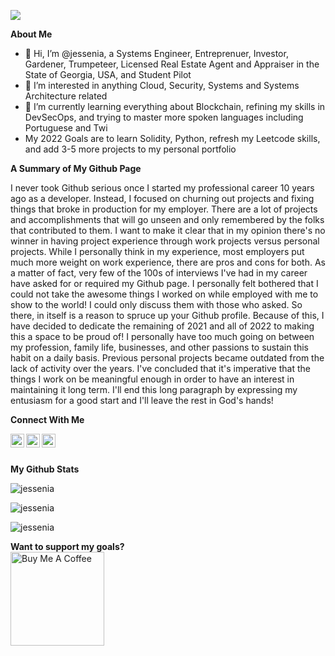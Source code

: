 ![](https://visitor-badge.glitch.me/badge?page_id=jessenia.jessenia)

<b>About Me</b> <br />
- 👋 Hi, I’m @jessenia, a Systems Engineer, Entreprenuer, Investor, Gardener, Trumpeteer, Licensed Real Estate Agent and Appraiser in the State of Georgia, USA, and Student Pilot
- 👀 I’m interested in anything Cloud, Security, Systems and Systems Architecture related
- 🌱 I’m currently learning everything about Blockchain, refining my skills in DevSecOps, and trying to master more spoken languages including Portuguese and Twi
- My 2022 Goals are to learn Solidity, Python, refresh my Leetcode skills, and add 3-5 more projects to my personal portfolio 

<b>A Summary of My Github Page</b> <br />
<p>I never took Github serious once I started my professional career 10 years ago as a developer. Instead, I focused on churning out projects and fixing things that broke in production for my employer. There are a lot of projects and accomplishments that will go unseen and only remembered by the folks that contributed to them. I want to make it clear that in my opinion there's no winner in having project experience through work projects versus personal projects. While I personally think in my experience, most employers put much more weight on work experience,  there are pros and cons for both. As a matter of fact, very few of the 100s of interviews I've had in my career have asked for or required my Github page. I personally felt bothered that I could not take the awesome things I worked on while employed with me to show to the world! I could only discuss them with those who asked. So there, in itself is a reason to spruce up your Github profile. Because of this, I have decided to dedicate the remaining of 2021 and all of 2022 to making this a space to be proud of! I personally have too much going on between my profession, family life, businesses, and other passions to sustain this habit on a daily basis. Previous personal projects became outdated from the lack of activity over the years. I've concluded that it's imperative that the things I work on be meaningful enough in order to have an interest in maintaining it long term. I'll end this long paragraph by expressing my entusiasm for a good start and I'll leave the rest in God's hands! <p/>

<b>Connect With Me</b> <br />

<a href="https://medium.com/@jessenia.tech"><img align="left" alt="Jessenia's Medium" width="22px" src="https://img.shields.io/badge/medium-%2312100E.svg?&style=for-the-badge&logo=medium&logoColor=white" /></a> 

<a href="https://twitter.com/jessenia_intech"><img align="left" alt="Jessenia | Twitter" width="22px" src="https://raw.githubusercontent.com/peterthehan/peterthehan/master/assets/twitter.svg" /></a>

<a href="https://www.linkedin.com/in/jessenia/"><img align="left" alt="Jessenia's LinkedIn" width="22px" src="https://raw.githubusercontent.com/peterthehan/peterthehan/master/assets/linkedin.svg" /></a>
 
<br /> <br />

<b>My Github Stats</b> <br />

<p align="left">
 <img src="https://github-readme-stats.vercel.app/api?username=jessenia&layout=compact&show_icons=true&theme=gotham" alt="jessenia" />
</p>

<p align="left">
 <img src="https://github-readme-stats.vercel.app/api/top-langs/?username=jessenia&layout=compact&show_icons=true&theme=gotham" alt="jessenia" /> 
</p>

<p align="left">
 <img src="https://github-readme-stats.vercel.app/api/wakatime?username=jessenia&layout=compact&show_icons=true&theme=gotham" alt="jessenia" /> 
</p>

<b>Want to support my goals? </b> <br />
<a href="https://www.buymeacoffee.com/jessenia" target="_blank"><img src="https://cdn.buymeacoffee.com/buttons/v2/default-red.png" alt="Buy Me A Coffee" width="150" ></a>

<!---
jessenia/jessenia is a ✨ special ✨ repository because its `README.md` (this file) appears on your GitHub profile.
You can click the Preview link to take a look at your changes.
--->
